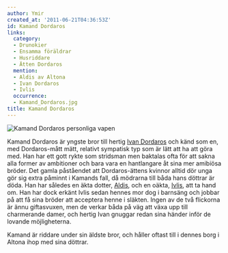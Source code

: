 ```yaml
---
author: Ymir
created_at: '2011-06-21T04:36:53Z'
id: Kamand Dordaros
links:
  category:
  - Drunokier
  - Ensamma föräldrar
  - Husriddare
  - Ätten Dordaros
  mention:
  - Aldis av Altona
  - Ivan Dordaros
  - Ivlis
  occurrence:
  - Kamand_Dordaros.jpg
title: Kamand Dordaros
---
```


![Kamand Dordaros personliga vapen]

Kamand Dordaros är yngste bror till hertig [Ivan Dordaros] och känd som en, med Dordaros-mått mätt,
relativt sympatisk typ som är lätt att ha att göra med. Han har ett gott rykte som stridsman men
baktalas ofta för att sakna alla former av ambitioner och bara vara en hantlangare åt sina mer
amibiösa bröder. Det gamla påståendet att Dordaros-ättens kvinnor alltid dör unga gör sig extra
påminnt i Kamands fall, då mödrarna till båda hans döttrar är döda. Han har således en äkta dotter,
[Aldis], och en oäkta, [Ivlis], att ta hand om. Han har dock erkänt Ivlis sedan hennes mor dog i
barnsäng och jobbar på att få sina bröder att acceptera henne i släkten. Ingen av de två flickorna
är ännu giftasvuxen, men de verkar båda på väg att växa upp till charmerande damer, och hertig Ivan
gnuggar redan sina händer inför de lovande möjligheterna.

Kamand är riddare under sin äldste bror, och håller oftast till i dennes borg i Altona ihop med sina
döttrar.

  [Kamand Dordaros personliga vapen]: Kamand_Dordaros.jpg "Kamand Dordaros personliga vapen"
  [Ivan Dordaros]: Ivan_Dordaros
  [Aldis]: Aldis_av_Altona
  [Ivlis]: Ivlis
